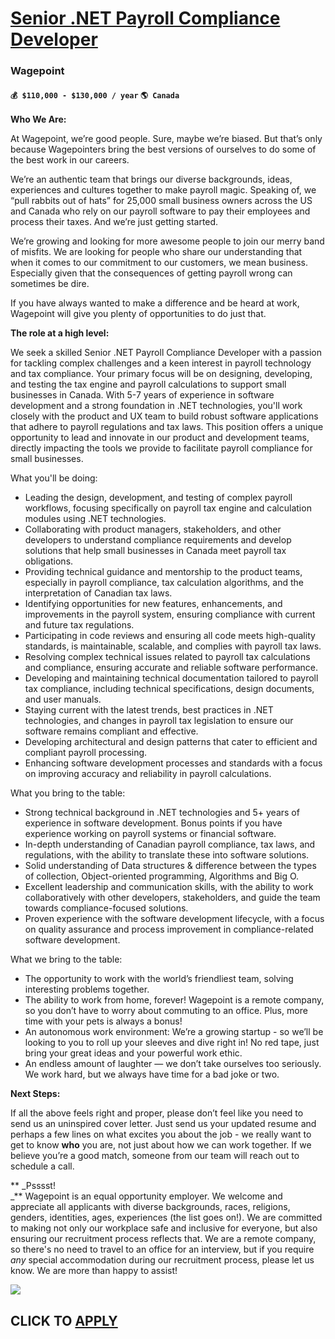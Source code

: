 # [Senior .NET Payroll Compliance Developer](https://www.remotewlb.com/apply/senior-net-payroll-compliance-developer)  
### Wagepoint  
#### `💰 $110,000 - $130,000 / year` `🌎 Canada`  

**Who We Are:**

  

At Wagepoint, we’re good people. Sure, maybe we’re biased. But that’s only because Wagepointers bring the best versions of ourselves to do some of the best work in our careers.

  

We’re an authentic team that brings our diverse backgrounds, ideas, experiences and cultures together to make payroll magic. Speaking of, we “pull rabbits out of hats” for 25,000 small business owners across the US and Canada who rely on our payroll software to pay their employees and process their taxes. And we’re just getting started.

  

We’re growing and looking for more awesome people to join our merry band of misfits. We are looking for people who share our understanding that when it comes to our commitment to our customers, we mean business. Especially given that the consequences of getting payroll wrong can sometimes be dire.

  

If you have always wanted to make a difference and be heard at work, Wagepoint will give you plenty of opportunities to do just that.

  

 **The role at a high level:**

  

We seek a skilled Senior .NET Payroll Compliance Developer with a passion for tackling complex challenges and a keen interest in payroll technology and tax compliance. Your primary focus will be on designing, developing, and testing the tax engine and payroll calculations to support small businesses in Canada. With 5-7 years of experience in software development and a strong foundation in .NET technologies, you'll work closely with the product and UX team to build robust software applications that adhere to payroll regulations and tax laws. This position offers a unique opportunity to lead and innovate in our product and development teams, directly impacting the tools we provide to facilitate payroll compliance for small businesses.

  
  

  
  

What you'll be doing:

  * Leading the design, development, and testing of complex payroll workflows, focusing specifically on payroll tax engine and calculation modules using .NET technologies.
  * Collaborating with product managers, stakeholders, and other developers to understand compliance requirements and develop solutions that help small businesses in Canada meet payroll tax obligations.
  * Providing technical guidance and mentorship to the product teams, especially in payroll compliance, tax calculation algorithms, and the interpretation of Canadian tax laws.
  * Identifying opportunities for new features, enhancements, and improvements in the payroll system, ensuring compliance with current and future tax regulations.
  * Participating in code reviews and ensuring all code meets high-quality standards, is maintainable, scalable, and complies with payroll tax laws.
  * Resolving complex technical issues related to payroll tax calculations and compliance, ensuring accurate and reliable software performance.
  * Developing and maintaining technical documentation tailored to payroll tax compliance, including technical specifications, design documents, and user manuals.
  * Staying current with the latest trends, best practices in .NET technologies, and changes in payroll tax legislation to ensure our software remains compliant and effective.
  * Developing architectural and design patterns that cater to efficient and compliant payroll processing.
  * Enhancing software development processes and standards with a focus on improving accuracy and reliability in payroll calculations.

  
  

What you bring to the table:

  * Strong technical background in .NET technologies and 5+ years of experience in software development. Bonus points if you have experience working on payroll systems or financial software. 
  * In-depth understanding of Canadian payroll compliance, tax laws, and regulations, with the ability to translate these into software solutions.
  * Solid understanding of Data structures & difference between the types of collection, Object-oriented programming, Algorithms and Big O.
  * Excellent leadership and communication skills, with the ability to work collaboratively with other developers, stakeholders, and guide the team towards compliance-focused solutions.
  * Proven experience with the software development lifecycle, with a focus on quality assurance and process improvement in compliance-related software development.  
  

  
  

What we bring to the table:

  * The opportunity to work with the world’s friendliest team, solving interesting problems together.
  * The ability to work from home, forever! Wagepoint is a remote company, so you don’t have to worry about commuting to an office. Plus, more time with your pets is always a bonus!
  * An autonomous work environment: We’re a growing startup - so we’ll be looking to you to roll up your sleeves and dive right in! No red tape, just bring your great ideas and your powerful work ethic.
  * An endless amount of laughter — we don’t take ourselves too seriously. We work hard, but we always have time for a bad joke or two.

 **Next Steps:**

If all the above feels right and proper, please don’t feel like you need to send us an uninspired cover letter. Just send us your updated resume and perhaps a few lines on what excites you about the job - we really want to get to know **who** you are, not just about how we can work together. If we believe you’re a good match, someone from our team will reach out to schedule a call.  
  
 ** _Psssst!  
_** Wagepoint is an equal opportunity employer. We welcome and appreciate all applicants with diverse backgrounds, races, religions, genders, identities, ages, experiences (the list goes on!). We are committed to making not only our workplace safe and inclusive for everyone, but also ensuring our recruitment process reflects that. We are a remote company, so there's no need to travel to an office for an interview, but if you require _any_ special accommodation during our recruitment process, please let us know. We are more than happy to assist!

  

![](https://remotive.com/job/track/1900510/blank.gif?source=public_api)  
## CLICK TO [APPLY](https://www.remotewlb.com/apply/senior-net-payroll-compliance-developer)

